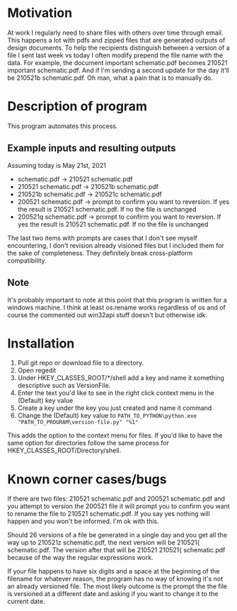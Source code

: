# Motivation

At work I regularly need to share files with others over time through email. This happens a lot with pdfs and zipped files that are generated outputs of design documents. To help the recipients distinguish between a version of a file I sent last week vs today I often modify prepend the file name with the data. For example, the document important schematic.pdf becomes 210521 important schematic.pdf. And if I'm sending a second update for the day it'll be 210521b schematic.pdf. Oh man, what a pain that is to manually do.

# Description of program

This program automates this process. 

## Example inputs and resulting outputs

Assuming today is May 21st, 2021

* schematic.pdf -> 210521 schematic.pdf
* 210521 schematic.pdf -> 210521b schematic.pdf
* 210521b schematic.pdf -> 210521c schematic.pdf
* 200521 schematic.pdf -> prompt to confirm you want to reversion. If yes the result is 210521 schematic.pdf. If no the file is unchanged
* 200521q schematic.pdf -> prompt to confirm you want to reversion. If yes the result is 210521 schematic.pdf. If no the file is unchanged

The last two items with prompts are cases that I don't see myself encountering, I don't revision already visioned files but I included them for the sake of completeness. They definitely break cross-platform compatibility.

## Note

It's probably important to note at this point that this program is written for a windows machine. I think at least os.rename works regardless of os and of course the commented out win32api stuff doesn't but otherwise idk.

# Installation

1. Pull git repo or download file to a directory.
1. Open regedit
1. Under HKEY_CLASSES_ROOT/*/shell add a key and name it something descriptive such as VersionFile. 
1. Enter the text you'd like to see in the right click context menu in the (Default) key value
1. Create a key under the key you just created and name it command
1. Change the (Default) key value to `PATH_TO_PYTHON\python.exe "PATH_TO_PROGRAM\version-file.py" "%1"`

This adds the option to the context menu for files. If you'd like to have the same option for directories follow the same process for HKEY_CLASSES_ROOT/Directory/shell.

# Known corner cases/bugs

If there are two files: 210521 schematic.pdf and 200521 schematic.pdf and you attempt to version the 200521 file it will prompt you to confirm you want to rename the file to 210521 schematic.pdf. If you say yes nothing will happen and you won't be informed. I'm ok with this.

Should 26 versions of a file be generated in a single day and you get all the way up to 210521z schematic.pdf, the next version will be 210521{ schematic.pdf. The version after that will be 210521 210521{ schematic.pdf because of the way the regular expressions work.

If your file happens to have six digits and a space at the beginning of the filename for whatever reason, the program has no way of knowing it's not an already versioned file. The most likely outcome is the prompt the the file is versioned at a different date and asking if you want to change it to the current date.